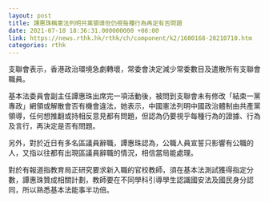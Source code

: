 ```yaml
---
layout: post
title: 譚惠珠稱憲法列明共黨領導但仍視每種行為再定有否問題
date: 2021-07-10 18:36:31.000000000 +08:00
link: https://news.rthk.hk/rthk/ch/component/k2/1600168-20210710.htm
categories: rthk
---
```


支聯會表示，香港政治環境急劇轉壞，常委會決定減少常委數目及遣散所有支聯會職員。

基本法委員會副主任譚惠珠出席完一項活動後，被問到支聯會未有修改「結束一黨專政」網領或解散會否有機會違法，她表示，中國憲法列明中國政治體制由共產黨領導，任何想推翻或持相反意見都有問題，但認為仍要視乎每種行為的證據、行為及言行，再決定是否有問題。

另外，對於近日有多名區議員辭職，譚惠珠認為，公職人員宣誓只影響有公職的人，又指以往都有出現區議員辭職的情況，相信當局能處理。

對於有報道指教育局正研究要求新入職的官校教師，須在基本法測試獲得指定分數，譚惠珠贊成相關計劃，教師要在不同學科引導學生認識國安法及國民身分認同，所以熟悉基本法能事半功倍。
